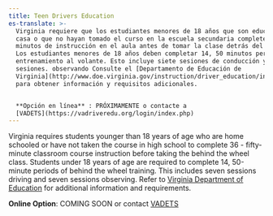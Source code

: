 ```yaml
---
title: Teen Drivers Education
es-translate: >-
  Virginia requiere que los estudiantes menores de 18 años que son educados en
  casa o que no hayan tomado el curso en la escuela secundaria completen 36 a 50
  minutos de instrucción en el aula antes de tomar la clase detrás del volante.
  Los estudiantes menores de 18 años deben completar 14, 50 minutos períodos de
  entrenamiento al volante. Esto incluye siete sesiones de conducción y siete
  sesiones. observando Consulte el [Departamento de Educación de
  Virginia](http://www.doe.virginia.gov/instruction/driver_education/index.shtml)
  para obtener información y requisitos adicionales.


  **Opción en línea** : PRÓXIMAMENTE o contacte a
  [VADETS](https://vadriveredu.org/login/index.php)
---
```

Virginia requires students younger than 18 years of age who are home schooled or have not taken the course in high school to complete 36 - fifty-minute classroom course instruction before taking the behind the wheel class. Students under 18 years of age are required to complete 14, 50-minute periods of behind the wheel training. This includes seven sessions driving and seven sessions observing. Refer to [Virginia Department of Education](http://www.doe.virginia.gov/instruction/driver_education/index.shtml) for additional information and requirements.

**Online Option**: COMING SOON or contact [VADETS](https://vadriveredu.org/login/index.php)